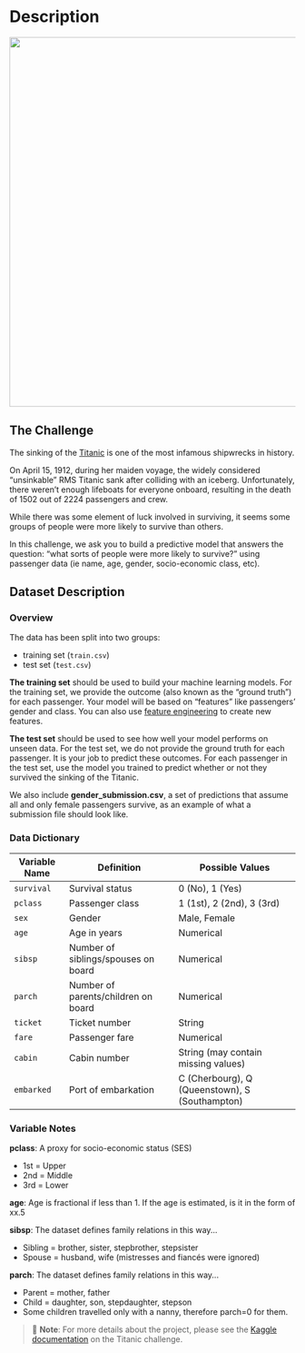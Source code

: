 # Description 

<img src="https://www.maritimecyprus.com/wp-content/uploads/2015/10/titanic-infographic-696x431.jpg" width="650" >


## The Challenge

The sinking of the [Titanic](https://en.wikipedia.org/wiki/Titanic) is one of the most infamous shipwrecks in history.

On April 15, 1912, during her maiden voyage, the widely considered “unsinkable” RMS Titanic sank after colliding with an iceberg. Unfortunately, there weren’t enough lifeboats for everyone onboard, resulting in the death of 1502 out of 2224 passengers and crew.

While there was some element of luck involved in surviving, it seems some groups of people were more likely to survive than others.

In this challenge, we ask you to build a predictive model that answers the question: “what sorts of people were more likely to survive?” using passenger data (ie name, age, gender, socio-economic class, etc).


## Dataset Description

### Overview

The data has been split into two groups:

*   training set (`train.csv`)
*   test set (`test.csv`)

**The training set** should be used to build your machine learning models. For the training set, we provide the outcome (also known as the “ground truth”) for each passenger. Your model will be based on “features” like passengers’ gender and class. You can also use [feature engineering](https://triangleinequality.wordpress.com/2013/09/08/basic-feature-engineering-with-the-titanic-data/) to create new features.

**The test set** should be used to see how well your model performs on unseen data. For the test set, we do not provide the ground truth for each passenger. It is your job to predict these outcomes. For each passenger in the test set, use the model you trained to predict whether or not they survived the sinking of the Titanic.

We also include **gender\_submission.csv**, a set of predictions that assume all and only female passengers survive, as an example of what a submission file should look like.

### Data Dictionary

| Variable Name | Definition                          | Possible Values                                |
|---------------|-------------------------------------|------------------------------------------------|
| `survival`    | Survival status                     | 0 (No), 1 (Yes)                                |
| `pclass`      | Passenger class                     | 1 (1st), 2 (2nd), 3 (3rd)                      |
| `sex`         | Gender                              | Male, Female                                   |
| `age`         | Age in years                        | Numerical                                      |
| `sibsp`       | Number of siblings/spouses on board | Numerical                                      |
| `parch`       | Number of parents/children on board | Numerical                                      |
| `ticket`      | Ticket number                       | String                                         |
| `fare`        | Passenger fare                      | Numerical                                      |
| `cabin`       | Cabin number                        | String (may contain missing values)            |
| `embarked`    | Port of embarkation                 | C (Cherbourg), Q (Queenstown), S (Southampton) |



### Variable Notes

**pclass**: A proxy for socio-economic status (SES)  

* 1st = Upper  
* 2nd = Middle  
* 3rd = Lower  
  
**age**: Age is fractional if less than 1. If the age is estimated, is it in the form of xx.5  
  
**sibsp**: The dataset defines family relations in this way... 

* Sibling = brother, sister, stepbrother, stepsister  
* Spouse = husband, wife (mistresses and fiancés were ignored)  
  
**parch**: The dataset defines family relations in this way...  
* Parent = mother, father  
* Child = daughter, son, stepdaughter, stepson  
* Some children travelled only with a nanny, therefore parch=0 for them.

> 🔑 **Note**: For more details about the project, please see the [Kaggle documentation](https://www.kaggle.com/c/titanic/overview) on the Titanic challenge.